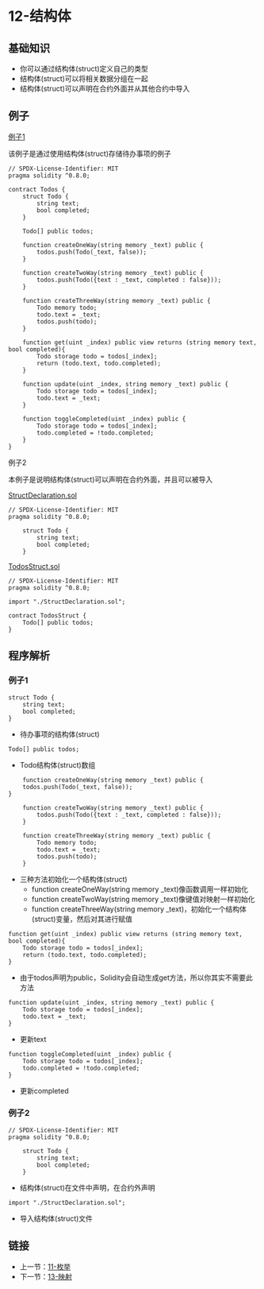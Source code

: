 # 12-结构体

## 基础知识

* 你可以通过结构体(struct)定义自己的类型
* 结构体(struct)可以将相关数据分组在一起
* 结构体(struct)可以声明在合约外面并从其他合约中导入

## 例子

[例子1](./Todos.sol)

该例子是通过使用结构体(struct)存储待办事项的例子

```solidity
// SPDX-License-Identifier: MIT
pragma solidity ^0.8.0;

contract Todos {
    struct Todo {
        string text;
        bool completed;
    }

    Todo[] public todos;

    function createOneWay(string memory _text) public {
        todos.push(Todo(_text, false));
    }

    function createTwoWay(string memory _text) public {
        todos.push(Todo({text : _text, completed : false}));
    }

    function createThreeWay(string memory _text) public {
        Todo memory todo;
        todo.text = _text;
        todos.push(todo);
    }

    function get(uint _index) public view returns (string memory text, bool completed){
        Todo storage todo = todos[_index];
        return (todo.text, todo.completed);
    }

    function update(uint _index, string memory _text) public {
        Todo storage todo = todos[_index];
        todo.text = _text;
    }

    function toggleCompleted(uint _index) public {
        Todo storage todo = todos[_index];
        todo.completed = !todo.completed;
    }
}
```

例子2

本例子是说明结构体(struct)可以声明在合约外面，并且可以被导入

[StructDeclaration.sol](./StructDeclaration.sol)

```solidity
// SPDX-License-Identifier: MIT
pragma solidity ^0.8.0;

    struct Todo {
        string text;
        bool completed;
    }
```

[TodosStruct.sol](./TodosStruct.sol)

```solidity
// SPDX-License-Identifier: MIT
pragma solidity ^0.8.0;

import "./StructDeclaration.sol";

contract TodosStruct {
    Todo[] public todos;
}
```

## 程序解析

### 例子1

```solidity
struct Todo {
    string text;
    bool completed;
}
```

* 待办事项的结构体(struct)

```solidity
Todo[] public todos;
```

* Todo结构体(struct)数组

```solidity
    function createOneWay(string memory _text) public {
    todos.push(Todo(_text, false));
}

    function createTwoWay(string memory _text) public {
        todos.push(Todo({text : _text, completed : false}));
    }

    function createThreeWay(string memory _text) public {
        Todo memory todo;
        todo.text = _text;
        todos.push(todo);
    }
```

* 三种方法初始化一个结构体(struct)
    * function createOneWay(string memory _text)像函数调用一样初始化
    * function createTwoWay(string memory _text)像键值对映射一样初始化
    * function createThreeWay(string memory _text)，初始化一个结构体(struct)变量，然后对其进行赋值

```solidity
function get(uint _index) public view returns (string memory text, bool completed){
    Todo storage todo = todos[_index];
    return (todo.text, todo.completed);
}
```

* 由于todos声明为public，Solidity会自动生成get方法，所以你其实不需要此方法

```solidity
function update(uint _index, string memory _text) public {
    Todo storage todo = todos[_index];
    todo.text = _text;
}
```

* 更新text

```solidity
function toggleCompleted(uint _index) public {
    Todo storage todo = todos[_index];
    todo.completed = !todo.completed;
}
```

* 更新completed

### 例子2

```solidity
// SPDX-License-Identifier: MIT
pragma solidity ^0.8.0;

    struct Todo {
        string text;
        bool completed;
    }
```

* 结构体(struct)在文件中声明，在合约外声明

```solidity
import "./StructDeclaration.sol";
```

* 导入结构体(struct)文件

## 链接

* 上一节：[11-枚举](../EnumDemo/Enum.md)
* 下一节：[13-映射](../Mapping/Mapping.md)